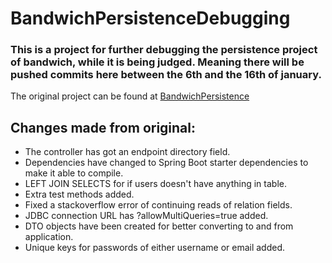 # BandwichPersistenceDebugging

### This is a project for further debugging the persistence project of bandwich, while it is being judged. Meaning there will be pushed commits here between the 6th and the 16th of january.

The original project can be found at [BandwichPersistence](https://github.com/Laustrup/BandwichPersistence)

## Changes made from original:

* The controller has got an endpoint directory field.
* Dependencies have changed to Spring Boot starter dependencies to make it able to compile.
* LEFT JOIN SELECTS for if users doesn't have anything in table.
* Extra test methods added.
* Fixed a stackoverflow error of continuing reads of relation fields.
* JDBC connection URL has ?allowMultiQueries=true added.
* DTO objects have been created for better converting to and from application.
* Unique keys for passwords of either username or email added.